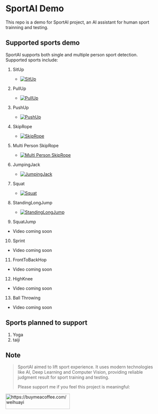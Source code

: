 
# SportAI Demo


This repo is a demo for SportAI project, an AI assistant for human sport trainning and testing.

## Supported sports demo
SportAI supports both single and multiple person sport detection. Supported sports include:

1. SitUp
   <!-- - [Video on Bilibili](https://www.bilibili.com/video/BV1ny2AYeEPZ) -->
   - [![SitUp](http://i2.hdslb.com/bfs/archive/4fc591c50b8d953fe7ea66b3419e709ea7a5ee35.jpg)](https://www.bilibili.com/video/BV1ny2AYeEPZ)

2. PullUp
   <!-- - [Video on Bilibili](https://www.bilibili.com/video/BV16y2AYYE3X) -->
   - [![PullUp](http://i1.hdslb.com/bfs/archive/e9e557a2f3c9d86c1d59dcff2744274dd882788d.jpg)](https://www.bilibili.com/video/BV16y2AYYE3X)

3. PushUp
   <!-- - [Video on Bilibili](https://www.bilibili.com/video/BV1Fy2AYeEiL) -->
   - [![PushUp](http://i1.hdslb.com/bfs/archive/befdc9c4d27f734293792db391f45b09a7b08f80.jpg)](https://www.bilibili.com/video/BV1Fy2AYeEiL)

4. SkipRope
   <!-- - [Video on Bilibili](https://www.bilibili.com/video/BV16y2AYYEKs) -->
   - [![SkipRope](http://i0.hdslb.com/bfs/archive/720949db4b0b85fe1a195056fa825bccb4e3642a.jpg)](https://www.bilibili.com/video/BV16y2AYYEKs)

5. Multi Person SkipRope
   <!-- - [Video on Bilibili](https://www.bilibili.com/video/BV16y2AYYEKQ) -->
   - [![Multi Person SkipRope](http://i2.hdslb.com/bfs/archive/30550359560742c38ff0184a1c8954f9a2f7b5a3.jpg)](https://www.bilibili.com/video/BV16y2AYYEKQ)

6. JumpingJack
   <!-- - [Video on Bilibili](https://www.bilibili.com/video/BV1Jy2AYYEBP) -->
   - [![JumpingJack](http://i0.hdslb.com/bfs/archive/fcb4b675989950de46b9bf0b48c102af46a017bb.jpg)](https://www.bilibili.com/video/BV1Jy2AYYEBP)

7. Squat
   <!-- - [Video on Bilibili](https://www.bilibili.com/video/BV1Jy2AYYEB8) -->
   - [![Squat](http://i1.hdslb.com/bfs/archive/75bf86ce870446022829b3d2a39ebeb06b7ebed8.jpg)](https://www.bilibili.com/video/BV1Jy2AYYEB8)

8. StandingLongJump
   <!-- - [Video on Bilibili](https://www.bilibili.com/video/BV16y2AYYEKq) -->
   - [![StandingLongJump](http://i0.hdslb.com/bfs/archive/3c172577b5557fbdaf749bfbdbd02f9e27204ead.jpg)](https://www.bilibili.com/video/BV16y2AYYEKq)

9.  SquatJump
   - Video coming soon
10. Sprint
   - Video coming soon
11. FrontToBackHop
   - Video coming soon
12. HighKnee
   - Video coming soon
13. Ball Throwing
   - Video coming soon

## Sports planned to support
1. Yoga
2. taiji

## Note
> SportAI aimed to lift sport experience. It uses modern technologies like AI, Deep Learning and Computer Vision, providing reliable judgment result for sport training and testing.
> 
> Please support me if you feel this project is meaningful:
<p><a href="https://www.buymeacoffee.com/https://buymeacoffee.com/weihuayi"> <img align="left" src="https://cdn.buymeacoffee.com/buttons/v2/default-yellow.png" height="50" width="210" alt="https://buymeacoffee.com/weihuayi" /></a></p>
<br><br>